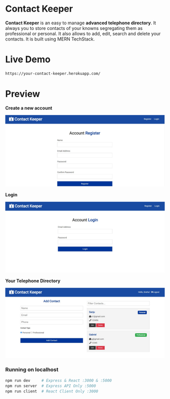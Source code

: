 # Contact Keeper
**Contact Keeper** is an easy to manage **advanced telephone directory**. It always you to store contacts of your knowns segregating them as professional or personal.
It also allows to add, edit, search and delete your contacts. It is built using MERN TechStack.

# Live Demo
```bash
https://your-contact-keeper.herokuapp.com/
```

# Preview
**Create a new account**

![Register](https://github.com/snehapandey2000/Contact-Keeper/blob/main/Register.jpeg)

**Login**

![Login](https://github.com/snehapandey2000/Contact-Keeper/blob/main/Login.jpeg)

**Your Telephone Directory**

![Manage](https://github.com/snehapandey2000/Contact-Keeper/blob/main/Manage.jpeg)

### Running on localhost

```bash
npm run dev     # Express & React :3000 & :5000
npm run server  # Express API Only :5000
npm run client  # React Client Only :3000
```

